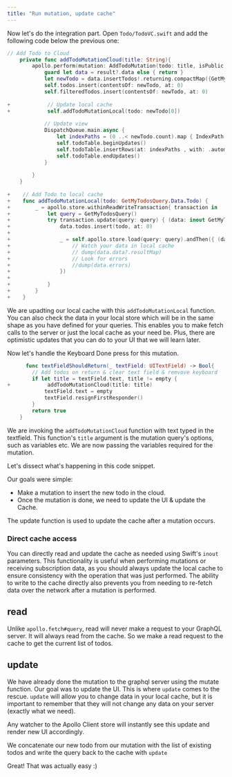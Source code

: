 ```yaml
---
title: "Run mutation, update cache"
---
```


Now let's do the integration part. Open `Todo/TodoVC.swift` and add the following code below the previous one:

```swift
// Add Todo to Cloud
    private func addTodoMutationCloud(title: String){
        apollo.perform(mutation: AddTodoMutation(todo: title, isPublic: false)) { (result, error) in
            guard let data = result?.data else { return }
            let newTodo = data.insertTodos!.returning.compactMap({GetMyTodosQuery.Data.Todo(id: $0.id, title: $0.title, createdAt: $0.createdAt, isCompleted: $0.isCompleted)})
            self.todos.insert(contentsOf: newTodo, at: 0)
            self.filteredTodos.insert(contentsOf: newTodo, at: 0)
            
+            // Update local cache
+            self.addTodoMutationLocal(todo: newTodo[0])
            
            // Update view
            DispatchQueue.main.async {
                let indexPaths = (0 ..< newTodo.count).map { IndexPath(row: $0, section: 0) }
                self.todoTable.beginUpdates()
                self.todoTable.insertRows(at: indexPaths , with: .automatic)
                self.todoTable.endUpdates()
            }
            
        }
    }
    
+    // Add Todo to local cache
+    func addTodoMutationLocal(todo: GetMyTodosQuery.Data.Todo) {
+        _ = apollo.store.withinReadWriteTransaction{ transaction in
+            let query = GetMyTodosQuery()
+            try transaction.update(query: query) { (data: inout GetMyTodosQuery.Data) in
+                data.todos.insert(todo, at: 0)
+                
+                _ = self.apollo.store.load(query: query).andThen({ (data) in
+                    // Watch your data in local cache
+                    // dump(data.data?.resultMap)
+                    // Look for errors
+                    //dump(data.errors)
+                })
+                
+            }
+        }
+    }
```

We are upadting our local cache with this `addTodoMutationLocal` function. You can also check the data in your local store which will be in the same shape as you have defined for your queries. This enables you to make fetch calls to the server or just the local cache as your need be. Plus, there are optimistic updates that you can do to your UI that we will learn later.

Now let's handle the Keyboard Done press for this mutation.

```swift
      func textFieldShouldReturn(_ textField: UITextField) -> Bool{
        // Add todos on return & clear text field & remvove keyboard
        if let title = textField.text, title != empty {
+            addTodoMutationCloud(title: title)
            textField.text = empty
            textField.resignFirstResponder()
        }
        return true
    }
```

We are invoking the `addTodoMutationCloud` function with text typed in the textfield.
This function's `title` argument is the mutation query's options, such as variables etc. We are now passing the variables required for the mutation.

Let's dissect what's happening in this code snippet.

Our goals were simple:

- Make a mutation to insert the new todo in the cloud.
- Once the mutation is done, we need to update the UI & update the Cache.

The update function is used to update the cache after a mutation occurs.

### Direct cache access

You can directly read and update the cache as needed using Swift's `inout` parameters. This functionality is useful when performing mutations or receiving subscription data, as you should always update the local cache to ensure consistency with the operation that was just performed. The ability to write to the cache directly also prevents you from needing to re-fetch data over the network after a mutation is performed.

read
---------------

Unlike `apollo.fetch#query`, read will never make a request to your GraphQL server. It will always read from the cache. So we make a read request to the cache to get the current list of todos.

update
----------------

We have already done the mutation to the graphql server using the mutate function. Our goal was to update the UI. This is where `update` comes to the rescue. `update` will allow you to change data in your local cache, but it is important to remember that they will not change any data on your server (exactly what we need).

  Any watcher to the Apollo Client store will instantly see this update and render new UI accordingly.

We concatenate our new todo from our mutation with the list of existing todos and write the query back to the cache with `update`

Great! That was actually easy :)

